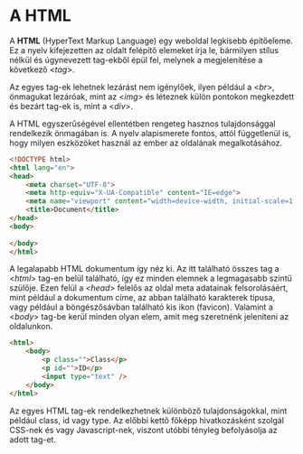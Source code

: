 
# A HTML

A **HTML** (HyperText Markup Language) egy weboldal legkisebb építőeleme. Ez a nyelv kifejezetten az oldalt felépítő elemeket írja le, bármilyen stílus nélkül és úgynevezett tag-ekből épül fel, melynek a megjelenítése a következő <*tag*>.

Az egyes tag-ek lehetnek lezárást nem igénylőek, ilyen például a <*br*>, önmagukat lezáróak, mint az <*img*> és léteznek külön pontokon megkezdett és bezárt tag-ek is, mint a <*div*>.

A HTML egyszerűségével ellentétben rengeteg hasznos tulajdonsággal rendelkezik önmagában is. A nyelv alapismerete fontos, attól függetlenül is, hogy milyen eszközöket használ az ember az oldalának megalkotásához.

```html
<!DOCTYPE html>
<html lang="en">
<head>
    <meta charset="UTF-8">
    <meta http-equiv="X-UA-Compatible" content="IE=edge">
    <meta name="viewport" content="width=device-width, initial-scale=1.0">
    <title>Document</title>
</head>
<body>
    
</body>
</html>
```
A legalapabb HTML dokumentum így néz ki. Az itt található összes tag a <*html*> tag-en belül található, így ez minden elemnek a legmagasabb szintű szülője. Ezen felül a <*head*> felelős az oldal meta adatainak felsorolásáért, mint például a dokumentum címe, az abban található karakterek típusa, vagy például a böngészősávban található kis ikon (favicon). Valamint a <*body*> tag-be kerül minden olyan elem, amit meg szeretnénk jeleníteni az oldalunkon.


```html
<html>
    <body>
        <p class="">Class</p>
        <p id="">ID</p>
        <input type="text" />
    </body>
</html>
```

Az egyes HTML tag-ek rendelkezhetnek különböző tulajdonságokkal, mint például class, id vagy type. Az előbbi kettő főképp hivatkozásként szolgál CSS-nek és vagy Javascript-nek, viszont utóbbi tényleg befolyásolja az adott tag-et.


